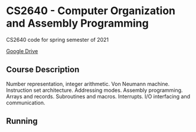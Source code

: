 # CS2640 - Computer Organization and Assembly Programming
CS2640 code for spring semester of 2021

[Google Drive](https://drive.google.com/drive/folders/1pBMpHOdg9H6cdmPI0AN_ZlB4pm5-kPjL?usp=sharing)

## Course Description

Number representation, integer arithmetic. Von Neumann machine. Instruction set
architecture. Addressing modes. Assembly programming. Arrays and records.
Subroutines and macros. Interrupts. I/O interfacing and communication.

## Running

